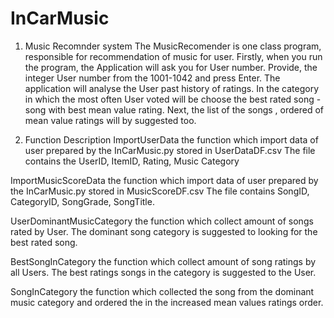 # InCarMusic
1.	Music Recomnder system
The MusicRecomender is one class program, responsible for recommendation of music for user.
Firstly, when you run the program, the Application will ask you for User number. Provide, the integer User number from the 1001-1042 and press Enter. The application will analyse the User past history of ratings. In the category in which the most often User voted will be choose the best rated song - song with best mean value rating.  Next, the list of the songs , ordered of mean value ratings will by suggested too.

2.	Function Description
ImportUserData the function which import data of user prepared by the InCarMusic.py stored in UserDataDF.csv The file contains the UserID, ItemID, Rating, Music Category   


ImportMusicScoreData the function which import data of user prepared by the InCarMusic.py stored in MusicScoreDF.csv The file contains SongID, CategoryID, SongGrade, SongTitle. 


UserDominantMusicCategory the function which collect amount of songs rated by User. The dominant song category is suggested to looking for the best rated song. 

BestSongInCategory the function which collect amount of song ratings by all Users. The best ratings songs in the category is suggested to the User.
 
 
SongInCategory the function which collected the song from the dominant music category and ordered the in the increased mean values ratings order.
